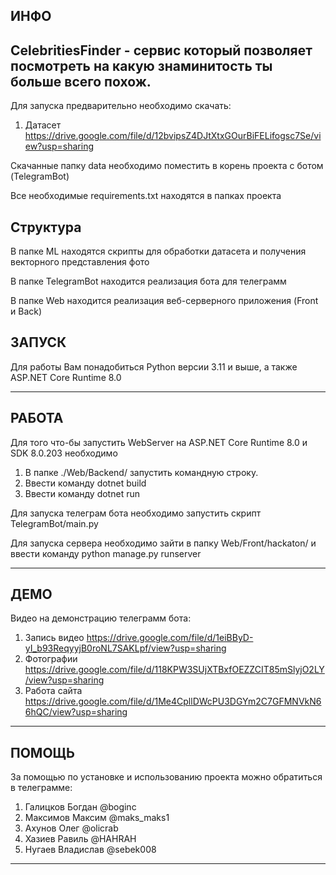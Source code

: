 ИНФО
---------
CelebritiesFinder - сервис который позволяет посмотреть на какую знаминитость ты больше всего похож.
--------

Для запуска предварительно необходимо скачать:
  1. Датасет https://drive.google.com/file/d/12bvipsZ4DJtXtxGOurBiFELifogsc7Se/view?usp=sharing

Скачанные папку data необходимо поместить в корень проекта с ботом (TelegramBot)

Все необходимые requirements.txt находятся в папках проекта

Структура
--------
В папке ML находятся скрипты для обработки датасета и получения векторного представления фото

В папке TelegramBot находится реализация бота для телеграмм 

В папке Web находится реализация веб-серверного приложения (Front и Back)

ЗАПУСК
--------

Для работы Вам понадобиться Python версии 3.11 и выше, 
а также ASP.NET Core Runtime 8.0

--------


РАБОТА
--------------

Для того что-бы запустить WebServer на ASP.NET Core Runtime 8.0 и SDK 8.0.203 необходимо
  1) В папке ./Web/Backend/ запустить командную строку.
  2) Ввести команду dotnet build
  3) Ввести команду dotnet run

Для запуска телеграм бота необходимо запустить скрипт TelegramBot/main.py

Для запуска сервера необходимо зайти в папку Web/Front/hackaton/ и ввести команду python manage.py runserver

--------------


ДЕМО
--------------
Видео на демонстрацию телеграмм бота:
  1. Запись видео https://drive.google.com/file/d/1eiBByD-yI_b93ReqyyjB0roNL7SAKLpf/view?usp=sharing
  2. Фотографии https://drive.google.com/file/d/118KPW3SUjXTBxfOEZZCIT85mSlyjO2LY/view?usp=sharing
  3. Работа сайта https://drive.google.com/file/d/1Me4CpllDWcPU3DGYm2C7GFMNVkN66hQC/view?usp=sharing
--------------


ПОМОЩЬ
------------
За помощью по установке и использованию проекта можно обратиться в телеграмме:
1) Галицков Богдан @boginc
2) Максимов Максим @maks_maks1
3) Ахунов Олег @olicrab
4) Хазиев Равиль @HAHRAH
5) Нугаев Владислав @sebek008
--------------
